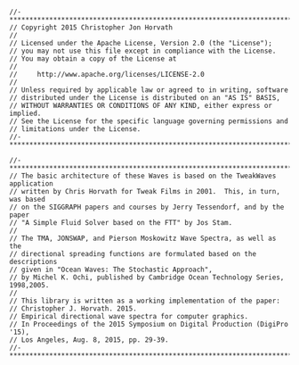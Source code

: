     //-*****************************************************************************
    // Copyright 2015 Christopher Jon Horvath
    //
    // Licensed under the Apache License, Version 2.0 (the "License");
    // you may not use this file except in compliance with the License.
    // You may obtain a copy of the License at
    //
    //     http://www.apache.org/licenses/LICENSE-2.0
    //
    // Unless required by applicable law or agreed to in writing, software
    // distributed under the License is distributed on an "AS IS" BASIS,
    // WITHOUT WARRANTIES OR CONDITIONS OF ANY KIND, either express or implied.
    // See the License for the specific language governing permissions and
    // limitations under the License.
    //-*****************************************************************************

    //-*****************************************************************************
    // The basic architecture of these Waves is based on the TweakWaves application
    // written by Chris Horvath for Tweak Films in 2001.  This, in turn, was based
    // on the SIGGRAPH papers and courses by Jerry Tessendorf, and by the paper
    // "A Simple Fluid Solver based on the FTT" by Jos Stam.
    //
    // The TMA, JONSWAP, and Pierson Moskowitz Wave Spectra, as well as the
    // directional spreading functions are formulated based on the descriptions
    // given in "Ocean Waves: The Stochastic Approach",
    // by Michel K. Ochi, published by Cambridge Ocean Technology Series, 1998,2005.
    //
    // This library is written as a working implementation of the paper:
    // Christopher J. Horvath. 2015.
    // Empirical directional wave spectra for computer graphics.
    // In Proceedings of the 2015 Symposium on Digital Production (DigiPro '15),
    // Los Angeles, Aug. 8, 2015, pp. 29-39.
    //-*****************************************************************************
